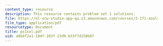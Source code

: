 ```yaml
---
content_type: resource
description: This resource contains problem set 1 solutions.
file: https://ol-ocw-studio-app-qa.s3.amazonaws.com/courses/2-171-analysis-and-design-of-digital-control-systems-fall-2006/a0b4f2a1104f103f23d9b33f7d158b07_ps1sol.pdf
file_type: application/pdf
resourcetype: Document
title: ps1sol.pdf
uid: a0b4f2a1-104f-103f-23d9-b33f7d158b07
---
```

